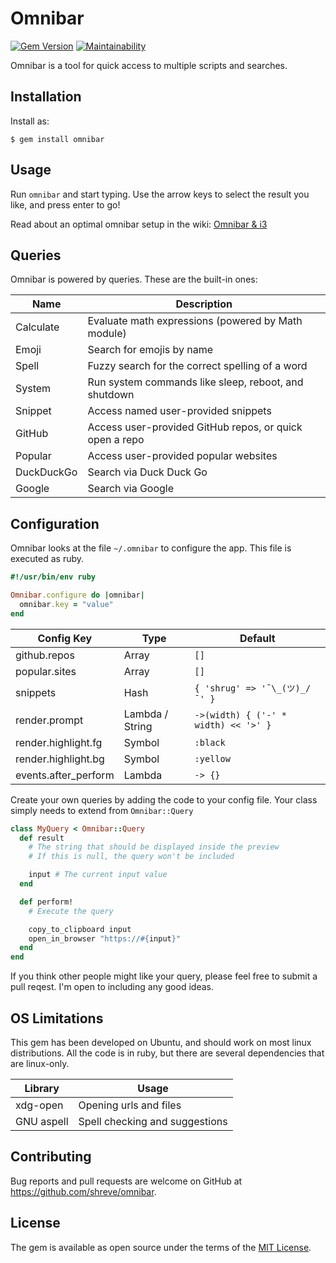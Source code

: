 # Omnibar

[![Gem Version](https://badge.fury.io/rb/omnibar.svg)](https://badge.fury.io/rb/omnibar)
[![Maintainability](https://api.codeclimate.com/v1/badges/986aa321241fbeb4a9e1/maintainability)](https://codeclimate.com/github/shreve/omnibar/maintainability)

Omnibar is a tool for quick access to multiple scripts and searches.


## Installation

Install as:

    $ gem install omnibar

## Usage

Run `omnibar` and start typing. Use the arrow keys to select the result you like, and press enter to go!

Read about an optimal omnibar setup in the wiki: [Omnibar & i3](https://github.com/shreve/omnibar/wiki/Omnibar-&-i3)

## Queries

Omnibar is powered by queries. These are the built-in ones:

| Name | Description |
|------|-------------|
| Calculate | Evaluate math expressions (powered by Math module) |
| Emoji | Search for emojis by name |
| Spell | Fuzzy search for the correct spelling of a word |
| System | Run system commands like sleep, reboot, and shutdown |
| Snippet | Access named user-provided snippets |
| GitHub | Access user-provided GitHub repos, or quick open a repo |
| Popular | Access user-provided popular websites |
| DuckDuckGo | Search via Duck Duck Go |
| Google | Search via Google |

## Configuration

Omnibar looks at the file `~/.omnibar` to configure the app. This file is executed as ruby.

```ruby
#!/usr/bin/env ruby

Omnibar.configure do |omnibar|
  omnibar.key = "value"
end
```

| Config Key | Type | Default |
|------------|------|---------|
| github.repos | Array | `[]` |
| popular.sites | Array | `[]` |
| snippets | Hash | `{ 'shrug' => '¯\_(ツ)_/¯' }` |
| render.prompt | Lambda / String | `->(width) { ('-' * width) << '>' }` |
| render.highlight.fg | Symbol | `:black` |
| render.highlight.bg | Symbol | `:yellow` |
| events.after_perform | Lambda | `-> {}` |

Create your own queries by adding the code to your config file. Your class simply needs to extend from `Omnibar::Query`

```ruby
class MyQuery < Omnibar::Query
  def result
    # The string that should be displayed inside the preview
    # If this is null, the query won't be included

    input # The current input value
  end

  def perform!
    # Execute the query

    copy_to_clipboard input
    open_in_browser "https://#{input}"
  end
end
```

If you think other people might like your query, please feel free to submit a pull reqest. I'm open to including any good ideas.

## OS Limitations

This gem has been developed on Ubuntu, and should work on most linux distributions.
All the code is in ruby, but there are several dependencies that are linux-only.

| Library | Usage |
|---------|-------|
| xdg-open | Opening urls and files |
| GNU aspell | Spell checking and suggestions |

## Contributing

Bug reports and pull requests are welcome on GitHub at https://github.com/shreve/omnibar.

## License

The gem is available as open source under the terms of the [MIT License](https://opensource.org/licenses/MIT).
